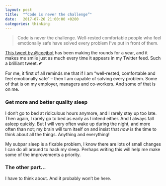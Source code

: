 ```yaml
---
layout: post
title:  "“Code is never the challenge”"
date:   2017-07-26 21:00:00 +0200
categories: thinking
---
```


> Code is never the challenge. Well-rested comfortable people who feel emotionally safe have solved every problem I’ve put in front of them.

[This tweet by @ceejbot](https://twitter.com/ceejbot/status/761569569802551300) has been making the rounds for a year, and it makes me smile just as much every time it appears in my Twitter feed. Such a brilliant tweet. 💕

For me, it first of all reminds me that if I am “well-rested, comfortable and feel emotionally safe” –&nbsp;then I am capable of solving every problem. Some of that is on my employer, managers and co&#8209;workers. And some of that is on me.

### Get more and better quality sleep

I don’t go to bed at ridiculous hours anymore, and I rarely stay up too late. Then again, I rarely go to bed as early as I intend either. And I always fall asleep quickly. But I will very often wake up during the night, and more often than not; my brain will turn itself on and insist that _now_ is the time to think about all the things. Anything and everything!

My subpar sleep is a fixable problem, I know there are lots of small changes I can do all around to hack my sleep. Perhaps writing this will help me make some of the improvements a priority.

### The other part…

I have to think about. And it probably won’t be here.
